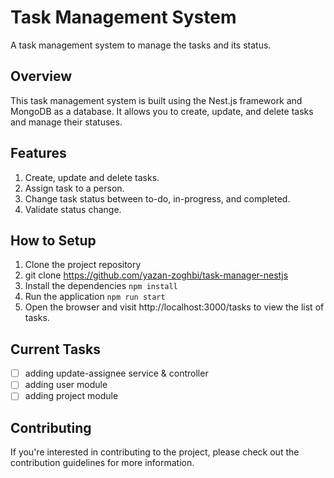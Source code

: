 # Task Management System
A task management system to manage the tasks and its status.

## Overview
This task management system is built using the Nest.js framework and MongoDB as a database. It allows you to create, update, and delete tasks and manage their statuses.

## Features
1. Create, update and delete tasks.
2. Assign task to a person.
3. Change task status between to-do, in-progress, and completed.
4. Validate status change.

## How to Setup
1. Clone the project repository
2. git clone https://github.com/yazan-zoghbi/task-manager-nestjs
3. Install the dependencies
```npm install```
4. Run the application
```npm run start```
5. Open the browser and visit http://localhost:3000/tasks to view the list of tasks.

## Current Tasks
- [ ] adding update-assignee service & controller
- [ ] adding user module
- [ ] adding project module

## Contributing
If you're interested in contributing to the project, please check out the contribution guidelines for more information.